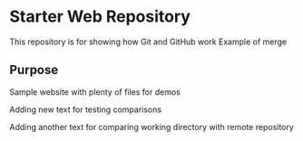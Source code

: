 # Starter Web Repository

This repository is for showing how Git and GitHub work
Example of merge
## Purpose 

Sample website with plenty of files for demos

Adding new text for testing comparisons

Adding another text for comparing working directory with remote repository